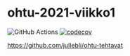 # ohtu-2021-viikko1

![GitHub Actions](https://github.com/mluukkai/ohtu-viikko1-s2020/workflows/Java%20CI%20with%20Gradle/badge.svg)
[![codecov](https://codecov.io/gh/jullebli/ohtu-2021-viikko1/branch/main/graph/badge.svg?token=CBQUQ6NXE7)](https://codecov.io/gh/jullebli/ohtu-2021-viikko1)

https://github.com/jullebli/ohtu-tehtavat
